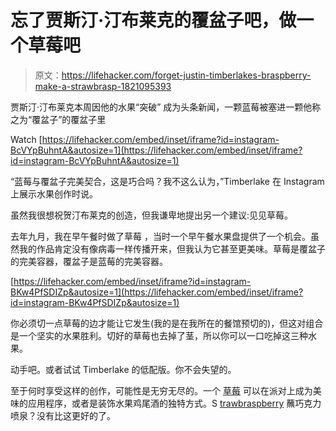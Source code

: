 # 忘了贾斯汀·汀布莱克的覆盆子吧，做一个草莓吧

> 原文：<https://lifehacker.com/forget-justin-timberlakes-braspberry-make-a-strawbrasp-1821095393>

贾斯汀·汀布莱克本周因他的水果“突破” 成为头条新闻，一颗蓝莓被塞进一颗他称之为“覆盆子”的覆盆子里

Watch [https://lifehacker.com/embed/inset/iframe?id=instagram-BcVYpBuhntA&autosize=1](https://lifehacker.com/embed/inset/iframe?id=instagram-BcVYpBuhntA&autosize=1) 

“蓝莓与覆盆子完美契合，这是巧合吗？我不这么认为，”Timberlake 在 Instagram 上展示水果创作时说。

虽然我很想祝贺汀布莱克的创造，但我谦卑地提出另一个建议:见见草莓。

去年九月，我在早午餐时做了草莓 ，当时一个早午餐水果盘提供了一个机会。虽然我的作品肯定没有像病毒一样传播开来，但我认为它甚至更美味。草莓是覆盆子的完美容器，覆盆子是蓝莓的完美容器。

 [https://lifehacker.com/embed/inset/iframe?id=instagram-BKw4PfSDIZp&autosize=1](https://lifehacker.com/embed/inset/iframe?id=instagram-BKw4PfSDIZp&autosize=1) 

你必须切一点草莓的边才能让它发生(我的是在我所在的餐馆预切的)，但这对组合是一个坚实的水果胜利。切好的草莓也去掉了茎，所以你可以一口吃掉这三种水果。

动手吧。或者试试 Timberlake 的低配版。你不会失望的。

至于何时享受这样的创作，可能性是无穷无尽的。一个 [草莓](https://www.instagram.com/p/BKw4PfSDIZp/?taken-by=emilyp) 可以在派对上成为美味的应用程序，或者是装饰水果鸡尾酒的独特方式。S [trawbraspberry](https://www.instagram.com/p/BKw4PfSDIZp/?taken-by=emilyp) 蘸巧克力喷泉？没有比这更好的了。
